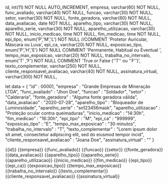  id,                        int(11)                  NOT NULL AUTO_INCREMENT,
empresa,                   varchar(60)              NOT NULL,
func_avaliado,             varchar(40)              NOT NULL,
funcao,                    varchar(30)              NOT NULL,
setor,                     varchar(30)              NOT NULL,
fonte_geradora,            varchar(60)              NOT NULL,
data_avaliacao,            date                     NOT NULL,
aparelho_tipo,             varchar(30)              NOT NULL,
aparelho_serie,            varchar(30)              NOT NULL,
aparelho_utilizacao,       varchar(30)              NOT NULL,
inicio_medicao,            time                     NOT NULL,
fim_medicao,               time                     NOT NULL,
epi_tipo,                  enum('P','M','L')        NOT NULL //COMMENT 'Protetor Auricular, Máscara ou Luva',
epi_ca,                    varchar(20)              NOT NULL,
exposicao_tipo,            enum('P','H','E')        NOT NULL COMMENT 'Permanente, Habitual ou Eventual ',
tempo_max_exposicao,       varchar(20)              NOT NULL,
trabalha_no_intervalo,     enum('T'             ,'F') NOT NULL COMMENT 'True or False (''T'' ou ''F'')',
texto_complementar,        varchar(250)             NOT NULL,
cliente_responsavel_avaliacao,  varchar(40)         NOT NULL,
assinatura_virtual,        varchar(300)             NOT NULL,







let data = {
"id" : 00001,
"empresa" : "Grande Empresas de Mineração LTDA",
"func_avaliado" : "Jhon Doe",
"funcao" : "Soldador",
"setor" : "Calderaria",
"fonte_geradora" : "Alguma fonte geradora válida",
"data_avaliacao" : "2020-07-28",
"aparelho_tipo" : "Bloqueador de Luminosidade",
"aparelho_serie" : "sn123456mask",
"aparelho_utilizacao" : "Proteção ocular contra queimaduras",
"inicio_medicao" : "14:30h",
"fim_medicao" : "16:30h",
"epi_tipo" : "M",
"epi_ca" : "999999",
"exposicao_tipo" : "E",
"tempo_max_exposicao" : "30 minutos",
"trabalha_no_intervalo" : "T",
"texto_complementar" : "Lorem ipsum dolor sit amet, consectetur adipiscing elit, sed do eiusmod tempor incid",
"cliente_responsavel_avaliacao" : "Joana Doe",
"assinatura_virtual" : ""
}




{{id}}
{{empresa}}
{{func_avaliado}}
{{funcao}}
{{setor}}
{{fonte_geradora}}
{{data_avaliacao}}
{{aparelho_tipo}}
{{aparelho_serie}}
{{aparelho_utilizacao}}
{{inicio_medicao}}
{{fim_medicao}}
{{epi_tipo}}
{{epi_ca}}
{{exposicao_tipo}}
{{tempo_max_exposicao}}
{{trabalha_no_intervalo}}
{{texto_complementar}}
{{cliente_responsavel_avaliacao}}
{{assinatura_virtual}}
